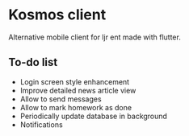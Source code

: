 # Kosmos client

Alternative mobile client for ljr ent made with flutter.

## To-do list

- Login screen style enhancement
- Improve detailed news article view
- Allow to send messages
- Allow to mark homework as done
- Periodically update database in background
- Notifications
